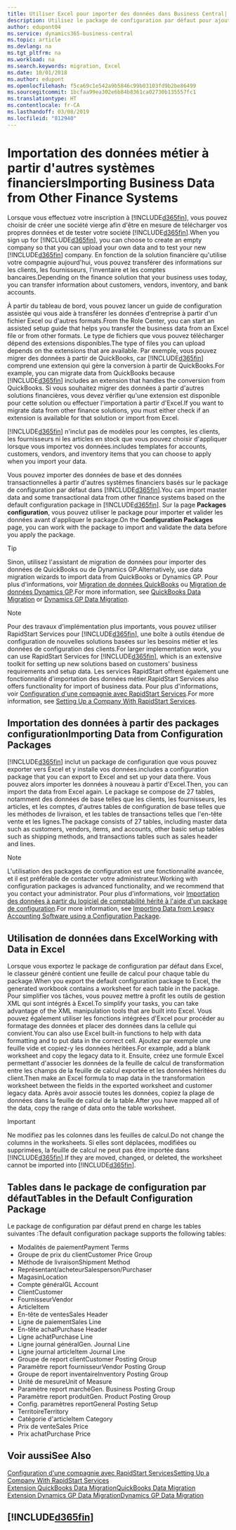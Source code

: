 ```yaml
---
title: Utiliser Excel pour importer des données dans Business Central| Microsoft Docs
description: Utilisez le package de configuration par défaut pour ajouter des données client dans Excel et les importer ensuite dans Business Central.
author: edupont04
ms.service: dynamics365-business-central
ms.topic: article
ms.devlang: na
ms.tgt_pltfrm: na
ms.workload: na
ms.search.keywords: migration, Excel
ms.date: 10/01/2018
ms.author: edupont
ms.openlocfilehash: f5ca69c1e542a9b5846c99b03103fd9b2be86499
ms.sourcegitcommit: 1bcfaa99ea302e6b84b8361ca02730b135557fc1
ms.translationtype: HT
ms.contentlocale: fr-CA
ms.lasthandoff: 03/08/2019
ms.locfileid: "812940"
---
```

# <a name="importing-business-data-from-other-finance-systems"></a><span data-ttu-id="a894c-103">Importation des données métier à partir d'autres systèmes financiers</span><span class="sxs-lookup"><span data-stu-id="a894c-103">Importing Business Data from Other Finance Systems</span></span>
<span data-ttu-id="a894c-104">Lorsque vous effectuez votre inscription à [!INCLUDE[d365fin](includes/d365fin_md.md)], vous pouvez choisir de créer une société vierge afin d'être en mesure de télécharger vos propres données et de tester votre société [!INCLUDE[d365fin](includes/d365fin_md.md)].</span><span class="sxs-lookup"><span data-stu-id="a894c-104">When you sign up for [!INCLUDE[d365fin](includes/d365fin_md.md)], you can choose to create an empty company so that you can upload your own data and to test your new [!INCLUDE[d365fin](includes/d365fin_md.md)] company.</span></span> <span data-ttu-id="a894c-105">En fonction de la solution financière qu'utilise votre compagnie aujourd'hui, vous pouvez transférer des informations sur les clients, les fournisseurs, l'inventaire et les comptes bancaires.</span><span class="sxs-lookup"><span data-stu-id="a894c-105">Depending on the finance solution that your business uses today, you can transfer information about customers, vendors, inventory, and bank accounts.</span></span>  

<span data-ttu-id="a894c-106">À partir du tableau de bord, vous pouvez lancer un guide de configuration assistée qui vous aide à transférer les données d'entreprise à partir d'un fichier Excel ou d'autres formats.</span><span class="sxs-lookup"><span data-stu-id="a894c-106">From the Role Center, you can start an assisted setup guide that helps you transfer the business data from an Excel file or from other formats.</span></span> <span data-ttu-id="a894c-107">Le type de fichiers que vous pouvez télécharger dépend des extensions disponibles.</span><span class="sxs-lookup"><span data-stu-id="a894c-107">The type of files you can upload depends on the extensions that are available.</span></span> <span data-ttu-id="a894c-108">Par exemple, vous pouvez migrer des données à partir de QuickBooks, car [!INCLUDE[d365fin](includes/d365fin_md.md)] comprend une extension qui gère la conversion à partir de QuickBooks.</span><span class="sxs-lookup"><span data-stu-id="a894c-108">For example, you can migrate data from QuickBooks because [!INCLUDE[d365fin](includes/d365fin_md.md)] includes an extension that handles the conversion from QuickBooks.</span></span> <span data-ttu-id="a894c-109">Si vous souhaitez migrer des données à partir d'autres solutions financières, vous devez vérifier qu'une extension est disponible pour cette solution ou effectuer l'importation à partir d'Excel.</span><span class="sxs-lookup"><span data-stu-id="a894c-109">If you want to migrate data from other finance solutions, you must either check if an extension is available for that solution or import from Excel.</span></span>  

[!INCLUDE[d365fin](includes/d365fin_md.md)] <span data-ttu-id="a894c-110">n'inclut pas de modèles pour les comptes, les clients, les fournisseurs ni les articles en stock que vous pouvez choisir d'appliquer lorsque vous importez vos données.</span><span class="sxs-lookup"><span data-stu-id="a894c-110">includes templates for accounts, customers, vendors, and inventory items that you can choose to apply when you import your data.</span></span>

<span data-ttu-id="a894c-111">Vous pouvez importer des données de base et des données transactionnelles à partir d'autres systèmes financiers basés sur le package de configuration par défaut dans [!INCLUDE[d365fin](includes/d365fin_md.md)].</span><span class="sxs-lookup"><span data-stu-id="a894c-111">You can import master data and some transactional data from other finance systems based on the default configuration package in [!INCLUDE[d365fin](includes/d365fin_md.md)].</span></span> <span data-ttu-id="a894c-112">Sur la page **Packages configuration**, vous pouvez utiliser le package pour importer et valider les données avant d'appliquer le package.</span><span class="sxs-lookup"><span data-stu-id="a894c-112">On the **Configuration Packages** page, you can work with the package to import and validate the data before you apply the package.</span></span>  

> [!TIP]  
> <span data-ttu-id="a894c-113">Sinon, utilisez l'assistant de migration de données pour importer des données de QuickBooks ou de Dynamics GP.</span><span class="sxs-lookup"><span data-stu-id="a894c-113">Alternatively, use data migration wizards to import data from QuickBooks or Dynamics GP.</span></span> <span data-ttu-id="a894c-114">Pour plus d'informations, voir [Migration de données QuickBooks](ui-extensions-quickbooks-data-migration.md) ou [Migration de données Dynamics GP](ui-extensions-dynamicsgp-data-migration.md).</span><span class="sxs-lookup"><span data-stu-id="a894c-114">For more information, see [QuickBooks Data Migration](ui-extensions-quickbooks-data-migration.md) or [Dynamics GP Data Migration](ui-extensions-dynamicsgp-data-migration.md).</span></span>

> [!NOTE]  
> <span data-ttu-id="a894c-115">Pour des travaux d'implémentation plus importants, vous pouvez utiliser RapidStart Services pour [!INCLUDE[d365fin](includes/d365fin_md.md)], une boîte à outils étendue de configuration de nouvelles solutions basées sur les besoins métier et les données de configuration des clients.</span><span class="sxs-lookup"><span data-stu-id="a894c-115">For larger implementation work, you can use RapidStart Services for [!INCLUDE[d365fin](includes/d365fin_md.md)], which is an extensive toolkit for setting up new solutions based on customers' business requirements and setup data.</span></span> <span data-ttu-id="a894c-116">Les services RapidStart offrent également une fonctionnalité d'importation des données métier.</span><span class="sxs-lookup"><span data-stu-id="a894c-116">RapidStart Services also offers functionality for import of business data.</span></span> <span data-ttu-id="a894c-117">Pour plus d'informations, voir [Configuration d'une compagnie avec RapidStart Services](admin-set-up-a-company-with-rapidstart.md).</span><span class="sxs-lookup"><span data-stu-id="a894c-117">For more information, see [Setting Up a Company With RapidStart Services](admin-set-up-a-company-with-rapidstart.md).</span></span>

## <a name="importing-data-from-configuration-packages"></a><span data-ttu-id="a894c-118">Importation des données à partir des packages configuration</span><span class="sxs-lookup"><span data-stu-id="a894c-118">Importing Data from Configuration Packages</span></span>
[!INCLUDE[d365fin](includes/d365fin_md.md)] <span data-ttu-id="a894c-119">inclut un package de configuration que vous pouvez exporter vers Excel et y installe vos données.</span><span class="sxs-lookup"><span data-stu-id="a894c-119">includes a configuration package that you can export to Excel and set up your data there.</span></span> <span data-ttu-id="a894c-120">Vous pouvez alors importer les données à nouveau à partir d'Excel.</span><span class="sxs-lookup"><span data-stu-id="a894c-120">Then, you can import the data from Excel again.</span></span> <span data-ttu-id="a894c-121">Le package se compose de 27 tables, notamment des données de base telles que les clients, les fournisseurs, les articles, et les comptes, d'autres tables de configuration de base telles que les méthodes de livraison, et les tables de transactions telles que l'en-tête vente et les lignes.</span><span class="sxs-lookup"><span data-stu-id="a894c-121">The package consists of 27 tables, including master data such as customers, vendors, items, and accounts, other basic setup tables such as shipping methods, and transactions tables such as sales header and lines.</span></span>  

> [!NOTE]  
>   <span data-ttu-id="a894c-122">L'utilisation des packages de configuration est une fonctionnalité avancée, et il est préférable de contacter votre administrateur.</span><span class="sxs-lookup"><span data-stu-id="a894c-122">Working with configuration packages is advanced functionality, and we recommend that you contact your administrator.</span></span> <span data-ttu-id="a894c-123">Pour plus d'informations, voir [Importation des données à partir du logiciel de comptabilité hérité à l'aide d'un package de configuration](across-import-data-configuration-packages.md).</span><span class="sxs-lookup"><span data-stu-id="a894c-123">For more information, see [Importing Data from Legacy Accounting Software using a Configuration Package](across-import-data-configuration-packages.md).</span></span>

## <a name="working-with-data-in-excel"></a><span data-ttu-id="a894c-124">Utilisation de données dans Excel</span><span class="sxs-lookup"><span data-stu-id="a894c-124">Working with Data in Excel</span></span>
<span data-ttu-id="a894c-125">Lorsque vous exportez le package de configuration par défaut dans Excel, le classeur généré contient une feuille de calcul pour chaque table du package.</span><span class="sxs-lookup"><span data-stu-id="a894c-125">When you export the default configuration package to Excel, the generated workbook contains a worksheet for each table in the package.</span></span> <span data-ttu-id="a894c-126">Pour simplifier vos tâches, vous pouvez mettre à profit les outils de gestion XML qui sont intégrés à Excel.</span><span class="sxs-lookup"><span data-stu-id="a894c-126">To simplify your tasks, you can take advantage of the XML manipulation tools that are built into Excel.</span></span> <span data-ttu-id="a894c-127">Vous pouvez également utiliser les fonctions intégrées d'Excel pour procéder au formatage des données et placer des données dans la cellule qui convient.</span><span class="sxs-lookup"><span data-stu-id="a894c-127">You can also use Excel built-in functions to help with data formatting and to put data in the correct cell.</span></span> <span data-ttu-id="a894c-128">Ajoutez par exemple une feuille vide et copiez-y les données héritées.</span><span class="sxs-lookup"><span data-stu-id="a894c-128">For example, add a blank worksheet and copy the legacy data to it.</span></span> <span data-ttu-id="a894c-129">Ensuite, créez une formule Excel permettant d'associer les données de la feuille de calcul de transformation entre les champs de la feuille de calcul exportée et les données héritées du client.</span><span class="sxs-lookup"><span data-stu-id="a894c-129">Then make an Excel formula to map data in the transformation worksheet between the fields in the exported worksheet and customer legacy data.</span></span> <span data-ttu-id="a894c-130">Après avoir associé toutes les données, copiez la plage de données dans la feuille de calcul de la table.</span><span class="sxs-lookup"><span data-stu-id="a894c-130">After you have mapped all of the data, copy the range of data onto the table worksheet.</span></span>  

> [!IMPORTANT]  
>  <span data-ttu-id="a894c-131">Ne modifiez pas les colonnes dans les feuilles de calcul.</span><span class="sxs-lookup"><span data-stu-id="a894c-131">Do not change the columns in the worksheets.</span></span> <span data-ttu-id="a894c-132">Si elles sont déplacées, modifiées ou supprimées, la feuille de calcul ne peut pas être importée dans [!INCLUDE[d365fin](includes/d365fin_md.md)].</span><span class="sxs-lookup"><span data-stu-id="a894c-132">If they are moved, changed, or deleted, the worksheet cannot be imported into [!INCLUDE[d365fin](includes/d365fin_md.md)].</span></span>

## <a name="tables-in-the-default-configuration-package"></a><span data-ttu-id="a894c-133">Tables dans le package de configuration par défaut</span><span class="sxs-lookup"><span data-stu-id="a894c-133">Tables in the Default Configuration Package</span></span>
<span data-ttu-id="a894c-134">Le package de configuration par défaut prend en charge les tables suivantes :</span><span class="sxs-lookup"><span data-stu-id="a894c-134">The default configuration package supports the following tables:</span></span>

-   <span data-ttu-id="a894c-135">Modalités de paiement</span><span class="sxs-lookup"><span data-stu-id="a894c-135">Payment Terms</span></span>
-   <span data-ttu-id="a894c-136">Groupe de prix du client</span><span class="sxs-lookup"><span data-stu-id="a894c-136">Customer Price Group</span></span>
-   <span data-ttu-id="a894c-137">Méthode de livraison</span><span class="sxs-lookup"><span data-stu-id="a894c-137">Shipment Method</span></span>
-   <span data-ttu-id="a894c-138">Représentant/acheteur</span><span class="sxs-lookup"><span data-stu-id="a894c-138">Salesperson/Purchaser</span></span>
-   <span data-ttu-id="a894c-139">Magasin</span><span class="sxs-lookup"><span data-stu-id="a894c-139">Location</span></span>
-   <span data-ttu-id="a894c-140">Compte général</span><span class="sxs-lookup"><span data-stu-id="a894c-140">GL Account</span></span>
-   <span data-ttu-id="a894c-141">Client</span><span class="sxs-lookup"><span data-stu-id="a894c-141">Customer</span></span>
-   <span data-ttu-id="a894c-142">Fournisseur</span><span class="sxs-lookup"><span data-stu-id="a894c-142">Vendor</span></span>
-   <span data-ttu-id="a894c-143">Article</span><span class="sxs-lookup"><span data-stu-id="a894c-143">Item</span></span>
-   <span data-ttu-id="a894c-144">En-tête de ventes</span><span class="sxs-lookup"><span data-stu-id="a894c-144">Sales Header</span></span>
-   <span data-ttu-id="a894c-145">Ligne de paiement</span><span class="sxs-lookup"><span data-stu-id="a894c-145">Sales Line</span></span>
-   <span data-ttu-id="a894c-146">En-tête achat</span><span class="sxs-lookup"><span data-stu-id="a894c-146">Purchase Header</span></span>
-   <span data-ttu-id="a894c-147">Ligne achat</span><span class="sxs-lookup"><span data-stu-id="a894c-147">Purchase Line</span></span>
-   <span data-ttu-id="a894c-148">Ligne journal général</span><span class="sxs-lookup"><span data-stu-id="a894c-148">Gen. Journal Line</span></span>
-   <span data-ttu-id="a894c-149">Ligne journal article</span><span class="sxs-lookup"><span data-stu-id="a894c-149">Item Journal Line</span></span>
-   <span data-ttu-id="a894c-150">Groupe de report client</span><span class="sxs-lookup"><span data-stu-id="a894c-150">Customer Posting Group</span></span>
-   <span data-ttu-id="a894c-151">Paramètre report fournisseur</span><span class="sxs-lookup"><span data-stu-id="a894c-151">Vendor Posting Group</span></span>
-   <span data-ttu-id="a894c-152">Groupe de report inventaire</span><span class="sxs-lookup"><span data-stu-id="a894c-152">Inventory Posting Group</span></span>
-   <span data-ttu-id="a894c-153">Unité de mesure</span><span class="sxs-lookup"><span data-stu-id="a894c-153">Unit of Measure</span></span>
-   <span data-ttu-id="a894c-154">Paramètre report marché</span><span class="sxs-lookup"><span data-stu-id="a894c-154">Gen. Business Posting Group</span></span>
-   <span data-ttu-id="a894c-155">Paramètre report produit</span><span class="sxs-lookup"><span data-stu-id="a894c-155">Gen. Product Posting Group</span></span>
-   <span data-ttu-id="a894c-156">Config. paramètres report</span><span class="sxs-lookup"><span data-stu-id="a894c-156">General Posting Setup</span></span>
-   <span data-ttu-id="a894c-157">Territoire</span><span class="sxs-lookup"><span data-stu-id="a894c-157">Territory</span></span>
-   <span data-ttu-id="a894c-158">Catégorie d'article</span><span class="sxs-lookup"><span data-stu-id="a894c-158">Item Category</span></span>
-   <span data-ttu-id="a894c-159">Prix de vente</span><span class="sxs-lookup"><span data-stu-id="a894c-159">Sales Price</span></span>
-   <span data-ttu-id="a894c-160">Prix achat</span><span class="sxs-lookup"><span data-stu-id="a894c-160">Purchase Price</span></span>

## <a name="see-also"></a><span data-ttu-id="a894c-161">Voir aussi</span><span class="sxs-lookup"><span data-stu-id="a894c-161">See Also</span></span>
[<span data-ttu-id="a894c-162">Configuration d'une compagnie avec RapidStart Services</span><span class="sxs-lookup"><span data-stu-id="a894c-162">Setting Up a Company With RapidStart Services</span></span>](admin-set-up-a-company-with-rapidstart.md)  
[<span data-ttu-id="a894c-163">Extension QuickBooks Data Migration</span><span class="sxs-lookup"><span data-stu-id="a894c-163">QuickBooks Data Migration</span></span>](ui-extensions-quickbooks-data-migration.md)  
[<span data-ttu-id="a894c-164">Extension Dynamics GP Data Migration</span><span class="sxs-lookup"><span data-stu-id="a894c-164">Dynamics GP Data Migration</span></span>](ui-extensions-dynamicsgp-data-migration.md)  

## [!INCLUDE[d365fin](includes/free_trial_md.md)]  
 
